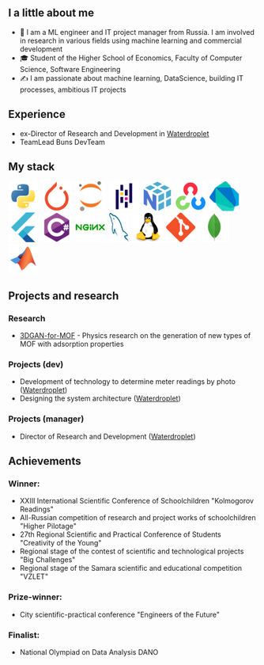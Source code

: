 ## I a little about me

- 🔭 I am a ML engineer and IT project manager from Russia. I am involved in research in various fields using machine learning and commercial development
- 🎓 Student of the Higher School of Economics, Faculty of Computer Science, Software Engineering 
- ✍️ I am passionate about machine learning, DataScience, building IT processes, ambitious IT projects

## Experience

- ex-Director of Research and Development in [Waterdroplet](https://waterdroplet.ru)
- TeamLead Buns DevTeam

## My stack
<div>
  <img src="https://github.com/devicons/devicon/blob/master/icons/python/python-original.svg" title="python" alt="python" width="60" height="60"/>&nbsp;
  <img src="https://github.com/devicons/devicon/blob/master/icons/pytorch/pytorch-original.svg" title="pytorch" alt="pytorch" width="60" height="60"/>&nbsp
  <img src="https://github.com/devicons/devicon/blob/master/icons/jupyter/jupyter-original.svg" title="jupyter" alt="jupyter" width="60" height="60"/>&nbsp
  <img src="https://github.com/devicons/devicon/blob/master/icons/pandas/pandas-original.svg" title="pandas" alt="pandas" width="60" height="60"/>&nbsp
  <img src="https://github.com/devicons/devicon/blob/master/icons/numpy/numpy-original.svg" title="numpy" alt="numpy" width="60" height="60"/>&nbsp
  <img src="https://github.com/devicons/devicon/blob/master/icons/opencv/opencv-original.svg" title="opencv" alt="opencv" width="60" height="60"/>&nbsp
  <img src="https://github.com/devicons/devicon/blob/master/icons/dart/dart-original.svg" title="dart" alt="dart" width="60" height="60"/>&nbsp;
  <img src="https://github.com/devicons/devicon/blob/master/icons/flutter/flutter-original.svg" title="flutter" alt="flutter" width="60" height="60"/>&nbsp;
  <img src="https://github.com/devicons/devicon/blob/master/icons/csharp/csharp-original.svg" title="csharp" alt="csharp" width="60" height="60"/>&nbsp;
  <img src="https://github.com/devicons/devicon/blob/master/icons/nginx/nginx-original.svg" title="nginx" alt="nginx" width="60" height="60"/>&nbsp
  <img src="https://github.com/devicons/devicon/blob/master/icons/mysql/mysql-original.svg" title="mysql" alt="mysql" width="40" height="60"/>&nbsp
  <img src="https://github.com/devicons/devicon/blob/master/icons/linux/linux-original.svg" title="linux" alt="linux" width="60" height="60"/>&nbsp
  <img src="https://github.com/devicons/devicon/blob/master/icons/git/git-original.svg" title="git" alt="git" width="60" height="60"/>&nbsp
  <img src="https://github.com/devicons/devicon/blob/master/icons/mongodb/mongodb-original.svg" title="mongodb" alt="mongodb" width="60" height="60"/>&nbsp
  <img src="https://github.com/devicons/devicon/blob/master/icons/matlab/matlab-original.svg" title="matlab" alt="matlab" width="60" height="60"/>&nbsp
</div>

## Projects and research

### Research
 - [3DGAN-for-MOF](https://github.com/Gruz2520/3DGAN-for-MOF) - Physics research on the generation of new types of MOF with adsorption properties
### Projects (dev)
 - Development of technology to determine meter readings by photo ([Waterdroplet](https://waterdroplet.ru))
 - Designing the system architecture ([Waterdroplet](https://waterdroplet.ru))
### Projects (manager)
 - Director of Research and Development ([Waterdroplet](https://waterdroplet.ru))

## Achievements
### Winner:
 - XXIII International Scientific Conference of Schoolchildren "Kolmogorov Readings"
 - All-Russian competition of research and project works of schoolchildren "Higher Pilotage"
 - 27th Regional Scientific and Practical Conference of Students "Creativity of the Young"
 - Regional stage of the contest of scientific and technological projects "Big Challenges"
 - Regional stage of the Samara scientific and educational competition "VZLET"
### Prize-winner:
 - City scientific-practical conference "Engineers of the Future" 
### Finalist:
 - National Olympiad on Data Analysis DANO


<!--
**Gruz2520/Gruz2520** is a ✨ _special_ ✨ repository because its `README.md` (this file) appears on your GitHub profile.

Here are some ideas to get you started:

- 🔭 I’m currently working on ...
- 🌱 I’m currently learning ...
- 👯 I’m looking to collaborate on ...
- 🤔 I’m looking for help with ...
- 💬 Ask me about ...
- 📫 How to reach me: ...
- 😄 Pronouns: ...
- ⚡ Fun fact: ...
-->
